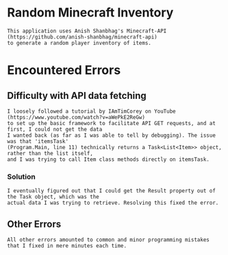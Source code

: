 
# Random Minecraft Inventory

	This application uses Anish Shanbhag's Minecraft-API (https://github.com/anish-shanbhag/minecraft-api)  
	to generate a random player inventory of items.

# Encountered Errors

## Difficulty with API data fetching

	I loosely followed a tutorial by IAmTimCorey on YouTube (https://www.youtube.com/watch?v=aWePkE2ReGw)  
	to set up the basic framework to facilitate API GET requests, and at first, I could not get the data  
	I wanted back (as far as I was able to tell by debugging). The issue was that 'itemsTask' 
	(Program.Main, line 11) technically returns a Task<List<Item>> object, rather than the list itself,  
	and I was trying to call Item class methods directly on itemsTask.

### Solution

	I eventually figured out that I could get the Result property out of the Task object, which was the  
	actual data I was trying to retrieve. Resolving this fixed the error.

## Other Errors

	All other errors amounted to common and minor programming mistakes that I fixed in mere minutes each time.